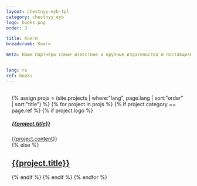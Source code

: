 ```yaml
---
layout: chestnyy-eyb-tpl
category: chestnyy_eyb
logo: books.png
order: 3

title: Книги
breadcrumb: Книги

meta: Наши партнёры самые известные и крупные издательства и поставщики товаров.


lang: ru
ref: books
---
```


<div id="itemContainer" class="row">
    {% assign projs = (site.projects | where:"lang", page.lang | sort:"order" | sort:"title") %}    
    {% for project in projs %}
    {% if project.category == page.ref %}
      {% if project.logo %}
      <div class="col-lg-6">
        <a href="{{site.baseurl}}{{project.url}}" class="technical-card tc-w-l">
        	<div class="row">
	        	<div class="col-lg-12">
	        		<h5 class="text-center">{{project.title}}</h5>
	        	</div>
	        	<div class="col-lg-6">
	          		<img src="{{site.baseurl}}/img/{{project.category}}/{{project.logo}}" alt="">
	          	</div>
	          	<div class="col-lg-6">
	          		{{project.content}}
	          	</div>
          	</div>
        </a>
      </div>
      {% else %}
      <div class="col-lg-6">
        <a href="{{site.baseurl}}{{project.url}}" class="technical-card">
          <h2 class="text-center">{{project.title}}</h2>
        </a>
      </div>
      {% endif %}
    {% endif %}
    {% endfor %}
</div>
<style>
	.hero { height: 100%; padding: 20px 100px !important;}
	.hero>div { height: 100%; overflow: scroll; }
	#itemContainer { background: url('/anim/bg_window.png'); padding: 15px; background-size: 100% 100%; margin: 0px;}
	.col-lg-4 a, .col-lg-6 a { background: none; }
	.technical-card, .friends-card { box-shadow: none; }
</style>